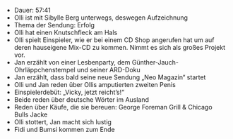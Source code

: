 - Dauer: 57:41
- Olli ist mit Sibylle Berg unterwegs, deswegen Aufzeichnung
- Thema der Sendung: Erfolg
- Olli hat einen Knutschfleck am Hals
- Olli spielt Einspieler, wie er bei einem CD Shop angerufen hat um auf deren hauseigene Mix-CD zu kommen. Nimmt es sich als großes Projekt vor.
- Jan erzählt von einer Lesbenparty, dem Günther-Jauch-Ohrläppchenstempel und seiner ARD-Doku
- Jan erzählt, dass bald seine neue Sendung „Neo Magazin“ startet
- Olli und Jan reden über Ollis amputierten zweiten Penis
- Einspielerdebüt: „Vicky, jetzt reicht’s!“
- Beide reden über deutsche Wörter im Ausland
- Reden über Käufe, die sie bereuen: George Foreman Grill & Chicago Bulls Jacke
- Olli stottert, Jan macht sich lustig
- Fidi und Bumsi kommen zum Ende
